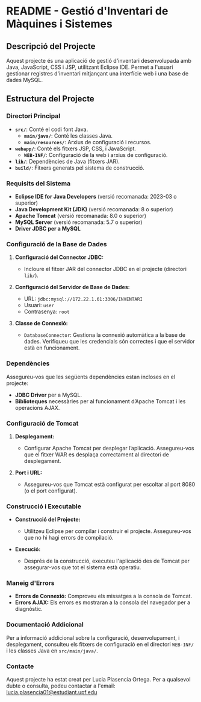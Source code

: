 # README - Gestió d'Inventari de Màquines i Sistemes

## Descripció del Projecte

Aquest projecte és una aplicació de gestió d'inventari desenvolupada amb Java, JavaScript, CSS i JSP, utilitzant Eclipse IDE. Permet a l'usuari gestionar registres d'inventari mitjançant una interfície web i una base de dades MySQL.

## Estructura del Projecte

### Directori Principal

- **`src/`**: Conté el codi font Java.
  - **`main/java/`**: Conté les classes Java.
  - **`main/resources/`**: Arxius de configuració i recursos.
- **`webapp/`**: Conté els fitxers JSP, CSS, i JavaScript.
  - **`WEB-INF/`**: Configuració de la web i arxius de configuració.
- **`lib/`**: Dependències de Java (fitxers JAR).
- **`build/`**: Fitxers generats pel sistema de construcció.

### Requisits del Sistema

- **Eclipse IDE for Java Developers** (versió recomanada: 2023-03 o superior)
- **Java Development Kit (JDK)** (versió recomanada: 8 o superior)
- **Apache Tomcat** (versió recomanada: 8.0 o superior)
- **MySQL Server** (versió recomanada: 5.7 o superior)
- **Driver JDBC per a MySQL**

### Configuració de la Base de Dades

1. **Configuració del Connector JDBC:**
   - Incloure el fitxer JAR del connector JDBC en el projecte (directori `lib/`).

2. **Configuració del Servidor de Base de Dades:**
   - URL: `jdbc:mysql://172.22.1.61:3306/INVENTARI`
   - Usuari: `user`
   - Contrasenya: `root`

3. **Classe de Connexió:**
   - `DatabaseConnector`: Gestiona la connexió automàtica a la base de dades. Verifiqueu que les credencials són correctes i que el servidor està en funcionament.

### Dependències

Assegureu-vos que les següents dependències estan incloses en el projecte:

- **JDBC Driver** per a MySQL.
- **Biblioteques** necessàries per al funcionament d’Apache Tomcat i les operacions AJAX.

### Configuració de Tomcat

1. **Desplegament:**
   - Configurar Apache Tomcat per desplegar l’aplicació. Assegureu-vos que el fitxer WAR es desplaça correctament al directori de desplegament.

2. **Port i URL:**
   - Assegureu-vos que Tomcat està configurat per escoltar al port 8080 (o el port configurat).

### Construcció i Executable

- **Construcció del Projecte:**
  - Utilitzeu Eclipse per compilar i construir el projecte. Assegureu-vos que no hi hagi errors de compilació.

- **Execució:**
  - Després de la construcció, executeu l'aplicació des de Tomcat per assegurar-vos que tot el sistema està operatiu.

### Maneig d'Errors

- **Errors de Connexió:** Comproveu els missatges a la consola de Tomcat.
- **Errors AJAX:** Els errors es mostraran a la consola del navegador per a diagnòstic.

### Documentació Addicional

Per a informació addicional sobre la configuració, desenvolupament, i desplegament, consulteu els fitxers de configuració en el directori `WEB-INF/` i les classes Java en `src/main/java/`.

### Contacte

Aquest projecte ha estat creat per Lucia Plasencia Ortega. Per a qualsevol dubte o consulta, podeu contactar a l'email: lucia.plasencia01@estudiant.upf.edu
